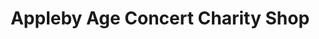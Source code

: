 ---
title: "Appleby Age Concert Charity Shop"
url: /appleby-in-westmorland/appleby-age-concert-charity-shop/
shop: shop
---